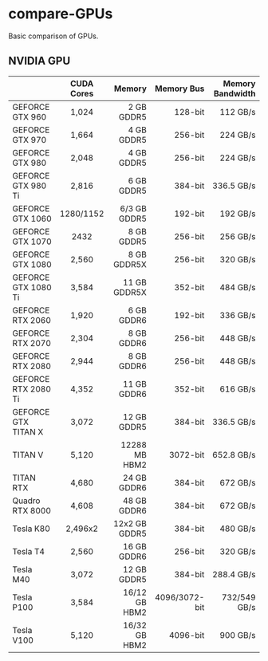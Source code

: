 # compare-GPUs
Basic comparison of GPUs.

## NVIDIA GPU
|  | CUDA Cores | Memory | Memory Bus |	Memory Bandwidth |
|:---|:---:|---:|---:|---:|
| GEFORCE GTX 960|1,024|2 GB GDDR5|128-bit|112 GB/s|
| GEFORCE GTX 970|1,664|4 GB GDDR5|256-bit|224 GB/s|
| GEFORCE GTX 980|2,048|4 GB GDDR5|256-bit|224 GB/s|
| GEFORCE GTX 980 Ti|2,816|6 GB GDDR5|384-bit|336.5 GB/s|
| GEFORCE GTX 1060|1280/1152|6/3 GB GDDR5|192-bit|192 GB/s|
| GEFORCE GTX 1070|2432|8 GB GDDR5|256-bit|256 GB/s|
| GEFORCE GTX 1080|2,560|8 GB GDDR5X|256-bit|320 GB/s|
| GEFORCE GTX 1080 Ti|3,584|11 GB GDDR5X|352-bit|484 GB/s|
| GEFORCE RTX 2060|1,920|6 GB GDDR6|192-bit|336 GB/s|
| GEFORCE RTX 2070|2,304|8 GB GDDR6|256-bit|448 GB/s|
| GEFORCE RTX 2080|2,944|8 GB GDDR6|256-bit|448 GB/s|
| GEFORCE RTX 2080 Ti|4,352|11 GB GDDR6|352-bit|616 GB/s|
| GEFORCE GTX TITAN X|3,072|12 GB GDDR5|384-bit|336.5 GB/s|
| TITAN V|5,120|12288 MB HBM2|3072-bit|652.8 GB/s|
| TITAN RTX|4,680|24 GB GDDR6|384-bit|672 GB/s|
| Quadro RTX 8000|4,608|48 GB GDDR6|384-bit|672 GB/s|
| Tesla K80|2,496x2|12x2 GB GDDR5|384-bit|480 GB/s|
| Tesla T4|2,560|16 GB GDDR6|256-bit|320 GB/s|
| Tesla M40|3,072|12 GB GDDR5|384-bit|288.4 GB/s|
| Tesla P100|3,584|16/12 GB HBM2|4096/3072-bit|732/549 GB/s|
| Tesla V100|5,120|16/32 GB HBM2|4096-bit|900 GB/s|
